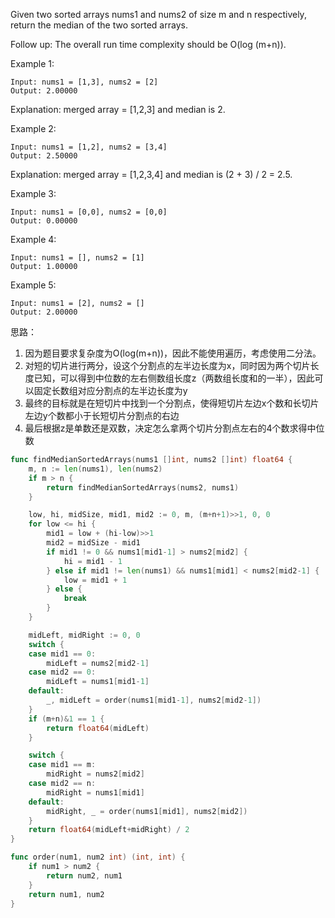 Given two sorted arrays nums1 and nums2 of size m and n respectively, return the median of the two sorted arrays.

Follow up: The overall run time complexity should be O(log (m+n)).

 

Example 1:
```
Input: nums1 = [1,3], nums2 = [2]
Output: 2.00000
```
Explanation: merged array = [1,2,3] and median is 2.

Example 2:
```
Input: nums1 = [1,2], nums2 = [3,4]
Output: 2.50000
```
Explanation: merged array = [1,2,3,4] and median is (2 + 3) / 2 = 2.5.

Example 3:
```
Input: nums1 = [0,0], nums2 = [0,0]
Output: 0.00000
```
Example 4:
```
Input: nums1 = [], nums2 = [1]
Output: 1.00000
```
Example 5:
```
Input: nums1 = [2], nums2 = []
Output: 2.00000
```

思路：
1. 因为题目要求复杂度为O(log(m+n))，因此不能使用遍历，考虑使用二分法。
2. 对短的切片进行两分，设这个分割点的左半边长度为x，同时因为两个切片长度已知，可以得到中位数的左右侧数组长度z（两数组长度和的一半），因此可以固定长数组对应分割点的左半边长度为y
3. 最终的目标就是在短切片中找到一个分割点，使得短切片左边x个数和长切片左边y个数都小于长短切片分割点的右边
4. 最后根据z是单数还是双数，决定怎么拿两个切片分割点左右的4个数求得中位数


```go
func findMedianSortedArrays(nums1 []int, nums2 []int) float64 {
	m, n := len(nums1), len(nums2)
	if m > n {
		return findMedianSortedArrays(nums2, nums1)
	}

	low, hi, midSize, mid1, mid2 := 0, m, (m+n+1)>>1, 0, 0
	for low <= hi {
		mid1 = low + (hi-low)>>1
		mid2 = midSize - mid1
		if mid1 != 0 && nums1[mid1-1] > nums2[mid2] {
			hi = mid1 - 1
		} else if mid1 != len(nums1) && nums1[mid1] < nums2[mid2-1] {
			low = mid1 + 1
		} else {
			break
		}
	}

	midLeft, midRight := 0, 0
	switch {
	case mid1 == 0:
		midLeft = nums2[mid2-1]
	case mid2 == 0:
		midLeft = nums1[mid1-1]
	default:
		_, midLeft = order(nums1[mid1-1], nums2[mid2-1])
	}
	if (m+n)&1 == 1 {
		return float64(midLeft)
	}

	switch {
	case mid1 == m:
		midRight = nums2[mid2]
	case mid2 == n:
		midRight = nums1[mid1]
	default:
		midRight, _ = order(nums1[mid1], nums2[mid2])
	}
	return float64(midLeft+midRight) / 2
}

func order(num1, num2 int) (int, int) {
	if num1 > num2 {
		return num2, num1
	}
	return num1, num2
}
```